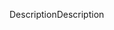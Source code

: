 <span data-ttu-id="06855-101">Description</span><span class="sxs-lookup"><span data-stu-id="06855-101">Description</span></span>
